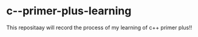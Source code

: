 # c--primer-plus-learning
This repositaay will record the process of my learning of c++ primer plus!!
